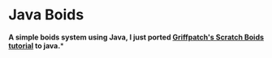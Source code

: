 # Java Boids

**A simple boids system using Java, I just ported [Griffpatch's Scratch Boids tutorial](https://youtu.be/Rv1tvWTtd5M) to java.***